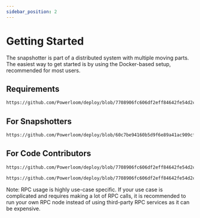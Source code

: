 ```yaml
---
sidebar_position: 2
---
```

# Getting Started

The snapshotter is part of a distributed system with multiple moving parts. The easiest way to get started is by using the Docker-based setup, recommended for most users.

## Requirements
```markdown reference
https://github.com/Powerloom/deploy/blob/7708906fc606df2eff84642fe54d2c47bd9137ab/README.md#L6-L12
```

## For Snapshotters
```markdown reference
https://github.com/Powerloom/deploy/blob/60c7be94160b5d9f6e89a41ac909cf41c1fdcb24/README.md#L18-L53
```

## For Code Contributors
```markdown reference
https://github.com/Powerloom/deploy/blob/7708906fc606df2eff84642fe54d2c47bd9137ab/README.md#L15-L74
```

```markdown reference
https://github.com/Powerloom/deploy/blob/7708906fc606df2eff84642fe54d2c47bd9137ab/README.md#L109-L115
```

Note: RPC usage is highly use-case specific. If your use case is complicated and requires making a lot of RPC calls, it is recommended to run your own RPC node instead of using third-party RPC services as it can be expensive.